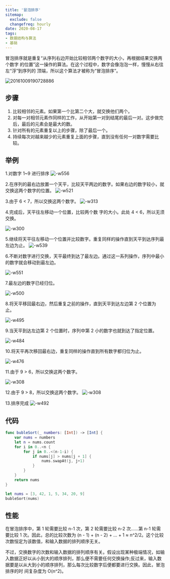 ```yaml
---
title: '冒泡排序'
sitemap:
  exclude: false
  changefreq: hourly
date: 2020-08-17
tags:
- 数据结构与算法
- 基础
---
```


冒泡排序就是重复“从序列右边开始比较相邻两个数字的大小，再根据结果交换两个数字 的位置”这一操作的算法。在这个过程中，数字会像泡泡一样，慢慢从右往左“浮”到序列的 顶端，所以这个算法才被称为“冒泡排序”。

![20161009190728886](http://blog.loveli.site/20161009190728886.gif)

## 步骤

1. 比较相邻的元素。如果第一个比第二个大，就交换他们两个。
2. 对每一对相邻元素作同样的工作，从开始第一对到结尾的最后一对。这步做完后，最后的元素会是最大的数。
3. 针对所有的元素重复以上的步骤，除了最后一个。
4. 持续每次对越来越少的元素重复上面的步骤，直到没有任何一对数字需要比较。

## 举例

1.对数字 1~9 进行排序
![-w556](http://blog.loveli.site/2020-08-13-15973299080013.png)

2.在序列的最右边放置一个天平，比较天平两边的数字。如果右边的数字较小，就交换这两个数字的位置。
![-w521](http://blog.loveli.site/2020-08-13-15973299739169.png)

3.由于 6 < 7，所以交换这两个数字。
![-w313](http://blog.loveli.site/2020-08-13-15973300049311.png)

4.完成后，天平往左移动一个位置，比较两个数 字的大小。此处 4 < 6，所以无须交换。

![-w300](http://blog.loveli.site/2020-08-13-15973300294232.png)

5.继续将天平往左移动一个位置并比较数字。重复同样的操作直到天平到达序列最左边为止。
![-w539](http://blog.loveli.site/2020-08-13-15973300616706.png)

6.不断对数字进行交换，天平最终到达了最左边。通过这一系列操作，序列中最小的数字就会移动到最左边。

![-w551](http://blog.loveli.site/2020-08-13-15973301035635.png)

7.最左边的数字已经归位。

![-w500](http://blog.loveli.site/2020-08-13-15973301409192.png)

8.将天平移回最右边，然后重复之前的操作，直到天平到达左边第 2 个位置为止。

![-w495](http://blog.loveli.site/2020-08-13-15973301718336.png)

9.当天平到达左边第 2 个位置时，序列中第 2 小的数字也就到达了指定位置。

![-w484](http://blog.loveli.site/2020-08-13-15973302119128.png)

10.将天平再次移回最右边，重复同样的操作直到所有数字都归位为止。

![-w476](http://blog.loveli.site/2020-08-13-15973302447126.png)

11.由于 9 > 6，所以交换这两个数字。

![-w308](http://blog.loveli.site/2020-08-13-15973302742671.png)

12.由于 9 > 8，所以交换这两个数字。
![-w308](http://blog.loveli.site/2020-08-13-15973303008769.png)

13.排序完成
![-w492](http://blog.loveli.site/2020-08-13-15973303294906.png)



## 代码

```swift
func bubleSort(_ numbers: [Int]) -> [Int] {
    var nums = numbers
    let n = nums.count
    for i in 0..<n {
        for j in 0..<(n-1-i) {
            if nums[j] > nums[j + 1] {
                nums.swapAt(j, j+1)
            }
        }
    }
    return nums
}

let nums = [3, 42, 1, 5, 34, 20, 9]
bubleSort(nums)
```

## 性能

在冒泡排序中，第 1 轮需要比较 n-1 次，第 2 轮需要比较 n-2 次......第 n-1 轮需要比较 1 次。因此，总的比较次数为 (n - 1) + (n - 2) + ... + 1 ≈ n^2/2。这个比较次数恒定为该数值，和输入数据的排列顺序无关。

不过，交换数字的次数和输入数据的排列顺序有关。假设出现某种极端情况，如输入数据正好以从小到大的顺序排列，那么便不需要任何交换操作;反过来，输入数据要是以从大到小的顺序排列，那么每次比较数字后便都要进行交换。因此，冒泡排序的时 间复杂度为 O(n^2)。
